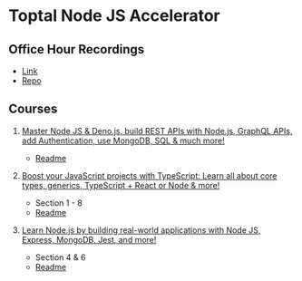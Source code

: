 # Toptal Node JS Accelerator

## Office Hour Recordings

- [Link](https://docs.google.com/spreadsheets/d/19Wyo-YRuzJErvvXviuwzx802ta_z47jyV6Qje9xkpKs/edit#gid=0)
- [Repo](https://github.com/realms-ai/toptal_node_accelerator_office_project)

## Courses

1. [Master Node JS & Deno.js, build REST APIs with Node.js, GraphQL APIs, add Authentication, use MongoDB, SQL & much more!](https://toptal.udemy.com/course/nodejs-the-complete-guide/learn/)

   - [Readme](01_NodeJS_Main/readme.md)

2. [Boost your JavaScript projects with TypeScript: Learn all about core types, generics, TypeScript + React or Node & more!](https://toptal.udemy.com/course/understanding-typescript/learn/lecture/17751414)

   - Section 1 - 8
   - [Readme](02_Typescript_Optional/readme.md)

3. [Learn Node.js by building real-world applications with Node JS, Express, MongoDB, Jest, and more!](https://toptal.udemy.com/course/the-complete-nodejs-developer-course-2/learn/lecture/13728862?course_portion_id=289524&learning_path_id=4304856#overview)
   - Section 4 & 6
   - [Readme](03_NodeJS_Core_Knowledge/readme.md)
